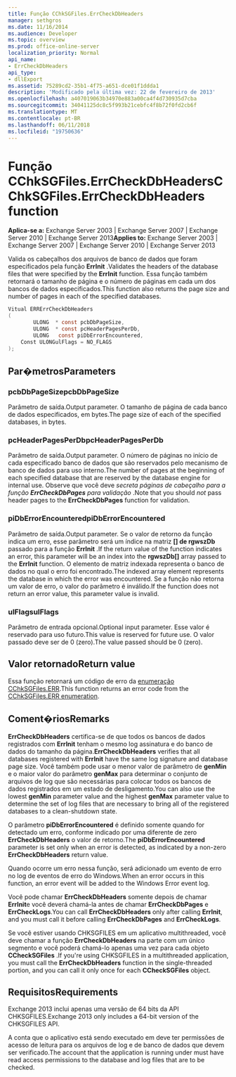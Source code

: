 ```yaml
---
title: Função CChkSGFiles.ErrCheckDbHeaders
manager: sethgros
ms.date: 11/16/2014
ms.audience: Developer
ms.topic: overview
ms.prod: office-online-server
localization_priority: Normal
api_name:
- ErrCheckDbHeaders
api_type:
- dllExport
ms.assetid: 75289cd2-35b1-4f75-a651-dce01f1ddda1
description: 'Modificado pela última vez: 22 de fevereiro de 2013'
ms.openlocfilehash: a407019063b34970e883a00ca4f4d730935d7cba
ms.sourcegitcommit: 34041125dc8c5f993b21cebfc4f8b72f0fd2cb6f
ms.translationtype: MT
ms.contentlocale: pt-BR
ms.lasthandoff: 06/11/2018
ms.locfileid: "19750636"
---
```

# <a name="cchksgfileserrcheckdbheaders-function"></a><span data-ttu-id="40606-103">Função CChkSGFiles.ErrCheckDbHeaders</span><span class="sxs-lookup"><span data-stu-id="40606-103">CChkSGFiles.ErrCheckDbHeaders function</span></span>

<span data-ttu-id="40606-104">**Aplica-se a:** Exchange Server 2003 | Exchange Server 2007 | Exchange Server 2010 | Exchange Server 2013</span><span class="sxs-lookup"><span data-stu-id="40606-104">**Applies to:** Exchange Server 2003 | Exchange Server 2007 | Exchange Server 2010 | Exchange Server 2013</span></span> 
  
<span data-ttu-id="40606-105">Valida os cabeçalhos dos arquivos de banco de dados que foram especificados pela função **ErrInit** .</span><span class="sxs-lookup"><span data-stu-id="40606-105">Validates the headers of the database files that were specified by the **ErrInit** function.</span></span> <span data-ttu-id="40606-106">Essa função também retornará o tamanho de página e o número de páginas em cada um dos bancos de dados especificados.</span><span class="sxs-lookup"><span data-stu-id="40606-106">This function also returns the page size and number of pages in each of the specified databases.</span></span> 
  
```cs
Vitual ERRErrCheckDbHeaders  
(
        ULONG  * const pcbDbPageSize,
        ULONG  * const pcHeaderPagesPerDb,
        ULONG   const piDbErrorEncountered,
    Const ULONGulFlags = NO_FLAGS
);

```

## <a name="parameters"></a><span data-ttu-id="40606-107">Par�metros</span><span class="sxs-lookup"><span data-stu-id="40606-107">Parameters</span></span>

### <a name="pcbdbpagesize"></a><span data-ttu-id="40606-108">pcbDbPageSize</span><span class="sxs-lookup"><span data-stu-id="40606-108">pcbDbPageSize</span></span> 
  
<span data-ttu-id="40606-109">Parâmetro de saída.</span><span class="sxs-lookup"><span data-stu-id="40606-109">Output parameter.</span></span> <span data-ttu-id="40606-110">O tamanho de página de cada banco de dados especificados, em bytes.</span><span class="sxs-lookup"><span data-stu-id="40606-110">The page size of each of the specified databases, in bytes.</span></span>
    
### <a name="pcheaderpagesperdb"></a><span data-ttu-id="40606-111">pcHeaderPagesPerDb</span><span class="sxs-lookup"><span data-stu-id="40606-111">pcHeaderPagesPerDb</span></span> 
  
<span data-ttu-id="40606-112">Parâmetro de saída.</span><span class="sxs-lookup"><span data-stu-id="40606-112">Output parameter.</span></span> <span data-ttu-id="40606-113">O número de páginas no início de cada especificado banco de dados que são reservados pelo mecanismo de banco de dados para uso interno.</span><span class="sxs-lookup"><span data-stu-id="40606-113">The number of pages at the beginning of each specified database that are reserved by the database engine for internal use.</span></span> <span data-ttu-id="40606-114">Observe que você deve *secreta páginas de cabeçalho para a função **ErrCheckDbPages** para validação* .</span><span class="sxs-lookup"><span data-stu-id="40606-114">Note that you should *not* pass header pages to the **ErrCheckDbPages** function for validation.</span></span> 
    
### <a name="pidberrorencountered"></a><span data-ttu-id="40606-115">piDbErrorEncountered</span><span class="sxs-lookup"><span data-stu-id="40606-115">piDbErrorEncountered</span></span>
  
<span data-ttu-id="40606-116">Parâmetro de saída.</span><span class="sxs-lookup"><span data-stu-id="40606-116">Output parameter.</span></span> <span data-ttu-id="40606-117">Se o valor de retorno da função indica um erro, esse parâmetro será um índice na matriz **[] de rgwszDb** passado para a função **ErrInit** .</span><span class="sxs-lookup"><span data-stu-id="40606-117">If the return value of the function indicates an error, this parameter will be an index into the **rgwszDb[]** array passed to the **ErrInit** function.</span></span> <span data-ttu-id="40606-118">O elemento de matriz indexada representa o banco de dados no qual o erro foi encontrado.</span><span class="sxs-lookup"><span data-stu-id="40606-118">The indexed array element represents the database in which the error was encountered.</span></span> <span data-ttu-id="40606-119">Se a função não retorna um valor de erro, o valor do parâmetro é inválido.</span><span class="sxs-lookup"><span data-stu-id="40606-119">If the function does not return an error value, this parameter value is invalid.</span></span> 
    
### <a name="ulflags"></a><span data-ttu-id="40606-120">ulFlags</span><span class="sxs-lookup"><span data-stu-id="40606-120">ulFlags</span></span> 
  
<span data-ttu-id="40606-121">Parâmetro de entrada opcional.</span><span class="sxs-lookup"><span data-stu-id="40606-121">Optional input parameter.</span></span> <span data-ttu-id="40606-122">Esse valor é reservado para uso futuro.</span><span class="sxs-lookup"><span data-stu-id="40606-122">This value is reserved for future use.</span></span> <span data-ttu-id="40606-123">O valor passado deve ser de 0 (zero).</span><span class="sxs-lookup"><span data-stu-id="40606-123">The value passed should be 0 (zero).</span></span>
    
## <a name="return-value"></a><span data-ttu-id="40606-124">Valor retornado</span><span class="sxs-lookup"><span data-stu-id="40606-124">Return value</span></span>

<span data-ttu-id="40606-125">Essa função retornará um código de erro da [enumeração CChkSGFiles.ERR](cchksgfiles-err-enumeration.md).</span><span class="sxs-lookup"><span data-stu-id="40606-125">This function returns an error code from the [CChkSGFiles.ERR enumeration](cchksgfiles-err-enumeration.md).</span></span>
  
## <a name="remarks"></a><span data-ttu-id="40606-126">Coment�rios</span><span class="sxs-lookup"><span data-stu-id="40606-126">Remarks</span></span>

<span data-ttu-id="40606-127">**ErrCheckDbHeaders** certifica-se de que todos os bancos de dados registrados com **ErrInit** tenham o mesmo log assinatura e do banco de dados do tamanho da página.</span><span class="sxs-lookup"><span data-stu-id="40606-127">**ErrCheckDbHeaders** verifies that all databases registered with **ErrInit** have the same log signature and database page size.</span></span> <span data-ttu-id="40606-128">Você também pode usar o menor valor de parâmetro de **genMin** e o maior valor do parâmetro **genMax** para determinar o conjunto de arquivos de log que são necessárias para colocar todos os bancos de dados registrados em um estado de desligamento.</span><span class="sxs-lookup"><span data-stu-id="40606-128">You can also use the lowest **genMin** parameter value and the highest **genMax** parameter value to determine the set of log files that are necessary to bring all of the registered databases to a clean-shutdown state.</span></span> 
  
<span data-ttu-id="40606-129">O parâmetro **piDbErrorEncountered** é definido somente quando for detectado um erro, conforme indicado por uma diferente de zero **ErrCheckDbHeaders** o valor de retorno.</span><span class="sxs-lookup"><span data-stu-id="40606-129">The **piDbErrorEncountered** parameter is set only when an error is detected, as indicated by a non-zero **ErrCheckDbHeaders** return value.</span></span> 
  
<span data-ttu-id="40606-130">Quando ocorre um erro nessa função, será adicionado um evento de erro no log de eventos de erro do Windows.</span><span class="sxs-lookup"><span data-stu-id="40606-130">When an error occurs in this function, an error event will be added to the Windows Error event log.</span></span>
  
<span data-ttu-id="40606-131">Você pode chamar **ErrCheckDbHeaders** somente depois de chamar **ErrInit**e você deverá chamá-la antes de chamar **ErrCheckDbPages** e **ErrCheckLogs**.</span><span class="sxs-lookup"><span data-stu-id="40606-131">You can call **ErrCheckDbHeaders** only after calling **ErrInit**, and you must call it before calling **ErrCheckDbPages** and **ErrCheckLogs**.</span></span>
  
<span data-ttu-id="40606-132">Se você estiver usando CHKSGFILES em um aplicativo multithreaded, você deve chamar a função **ErrCheckDbHeaders** na parte com um único segmento e você poderá chamá-lo apenas uma vez para cada objeto **CCheckSGFiles** .</span><span class="sxs-lookup"><span data-stu-id="40606-132">If you're using CHKSGFILES in a multithreaded application, you must call the **ErrCheckDbHeaders** function in the single-threaded portion, and you can call it only once for each **CCheckSGFiles** object.</span></span> 
  
## <a name="requirements"></a><span data-ttu-id="40606-133">Requisitos</span><span class="sxs-lookup"><span data-stu-id="40606-133">Requirements</span></span>

<span data-ttu-id="40606-134">Exchange 2013 inclui apenas uma versão de 64 bits da API CHKSGFILES.</span><span class="sxs-lookup"><span data-stu-id="40606-134">Exchange 2013 only includes a 64-bit version of the CHKSGFILES API.</span></span>
  
<span data-ttu-id="40606-135">A conta que o aplicativo está sendo executado em deve ter permissões de acesso de leitura para os arquivos de log e de banco de dados que devem ser verificado.</span><span class="sxs-lookup"><span data-stu-id="40606-135">The account that the application is running under must have read access permissions to the database and log files that are to be checked.</span></span>
  

